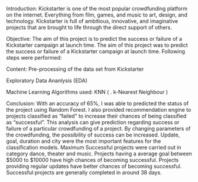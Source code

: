 Introduction:
Kickstarter is one of the most popular crowdfunding platform on the internet. Everything from film, games, and music to art, design, and technology. Kickstarter is full of ambitious, innovative, and imaginative projects that are brought to life through the direct support of others.

Objective:
The aim of this project is to predict the success or failure of a Kickstarter campaign at launch time. The aim of this project was to predict the success or failure of a Kickstarter campaign at launch time. Following steps were performed:

Content:
Pre-processing of the data set from Kickstarter

Exploratory Data Ananlysis (EDA)

Machine Learning Algorithms used: KNN ( . k-Nearest Neighbour )

Conclusion:
With an accuracy of 65%, I was able to predicted the status of the project using Random Forest. I also provided recommendation engine to projects classified as “failed” to increase their chances of being classified as “successful”. This analysis can give prediction regarding success or failure of a particular crowdfunding of a project. By changing parameters of the crowdfunding, the possibility of success can be increased. Update, goal, duration and city were the most important features for the classification models. Maximum Successful projects were carried out in category dance, theater and music. Projects having a average goal between $5000 to $10000 have high chances of becoming successful. Projects providing regular updates have better chances of becoming successful. Successful projects are generally completed in around 38 days.
